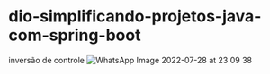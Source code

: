 # dio-simplificando-projetos-java-com-spring-boot
inversão de controle
![WhatsApp Image 2022-07-28 at 23 09 38](https://user-images.githubusercontent.com/90060154/181668283-6db04180-ae15-4a56-a102-0f1e94e00706.jpeg)

